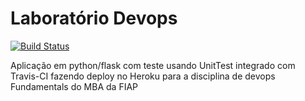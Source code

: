 # Laboratório Devops

[![Build Status](https://app.travis-ci.com/lucashenriquedesouza/devopslab.svg?branch=main)](https://app.travis-ci.com/lucashenriquedesouza/devopslab)

Aplicação em python/flask com teste usando UnitTest integrado com Travis-CI fazendo deploy no Heroku para a disciplina de devops Fundamentals do MBA da FIAP
